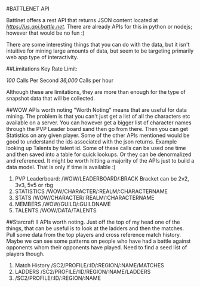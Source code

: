 #BATTLENET API

Battlnet offers a rest API that returns JSON content located at *https://us.api.battle.net*. There are already APIs for this in python or nodejs; however that would be no fun :)

There are some interesting things that you can do with the data, but it isn't intuitive for mining large amounts of data, but seem to be targeting primarily web app type of interactivity. 

##Limitations
Key Rate Limit:

*100* Calls Per Second
*36,000* Calls per hour

Although these are limitations, they are more than enough for the type of snapshot data that will be collected. 

##WOW APIs worth noting
"Worth Noting" means that are useful for data mining. The problem is that you can't just get a list of all the characters etc available on a server. You can however get a bigger list of character names through the PVP Leader board sand then go from there. Then you can get Statistics on any given player. Some of the other APIs mentioned would be good to understand the ids associated with the json returns. Example looking up Talents by talent id. Some of these calls can be used one time and then saved into a table for quick lookups. Or they can be denormalized and referenced. It might be worth hitting a majority of the APIs just to build a data model. That is only if time is available :)

1. PVP Leaderboard: /WOW/LEADERBOARD/:BRACK
	Bracket can be 2v2, 3v3, 5v5 or rbg
2. STATISTICS /WOW/CHARACTER/:REALM/:CHARACTERNAME
3. STATS /WOW/CHARACTER/:REALM/:CHARACTERNAME
4. MEMBERS /WOW/GUILD/:GUILDNAME
5. TALENTS /WOW/DATA/TALENTS

##Starcraft II APIs worth noting.
Just off the top of my head one of the things, that can be useful is to look at the ladders and then the matches. Pull some data from the top players and cross reference match history. Maybe we can see some patterns on people who have had a battle against opponents whom their opponents have played. Need to find a seed list of players though. 

1. Match History /SC2/PROFILE/:ID/:REGION/:NAME/MATCHES
2. LADDERS /SC2/PROFILE/:ID/REGION/:NAME/LADDERS
3. /SC2/PROFILE/:ID/:REGION/:NAME
